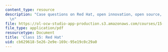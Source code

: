```yaml
---
content_type: resource
description: "Case questions on Red Hat, open innovation, open source, and value capture.\r\
  \n"
file: https://ol-ocw-studio-app-production.s3.amazonaws.com/courses/15-965-technology-strategy-for-system-design-and-management-spring-2009/cb6296185e262e9e169c95e19c0c29a0_MIT15_965S09_case15.pdf
file_type: application/pdf
resourcetype: Document
title: 'Class 15: Red Hat'
uid: cb629618-5e26-2e9e-169c-95e19c0c29a0
---
```

